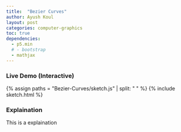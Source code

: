```yaml
---
title:  "Bezier Curves"
author: Ayush Koul
layout: post
categories: computer-graphics
toc: true
dependencies:
  - p5.min
  # - bootstrap
  - mathjax
---
```


### Live Demo (Interactive)

{% assign paths = "Bezier-Curves/sketch.js" | split: " " %}
{% include sketch.html %}

### Explaination
This is a explaination